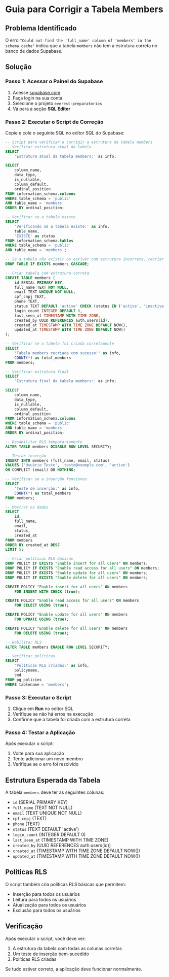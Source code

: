 # Guia para Corrigir a Tabela Members

## Problema Identificado

O erro `"Could not find the 'full_name' column of 'members' in the schema cache"` indica que a tabela `members` não tem a estrutura correta no banco de dados Supabase.

## Solução

### Passo 1: Acessar o Painel do Supabase

1. Acesse [supabase.com](https://supabase.com)
2. Faça login na sua conta
3. Selecione o projeto `everest-preparatorios`
4. Vá para a seção **SQL Editor**

### Passo 2: Executar o Script de Correção

Copie e cole o seguinte SQL no editor SQL do Supabase:

```sql
-- Script para verificar e corrigir a estrutura da tabela members
-- Verificar estrutura atual da tabela
SELECT 
    'Estrutura atual da tabela members:' as info;

SELECT 
    column_name,
    data_type,
    is_nullable,
    column_default,
    ordinal_position
FROM information_schema.columns 
WHERE table_schema = 'public' 
AND table_name = 'members'
ORDER BY ordinal_position;

-- Verificar se a tabela existe
SELECT 
    'Verificando se a tabela existe:' as info,
    table_name,
    'EXISTE' as status
FROM information_schema.tables 
WHERE table_schema = 'public' 
AND table_name = 'members';

-- Se a tabela não existir ou estiver com estrutura incorreta, recriar
DROP TABLE IF EXISTS members CASCADE;

-- Criar tabela com estrutura correta
CREATE TABLE members (
    id SERIAL PRIMARY KEY,
    full_name TEXT NOT NULL,
    email TEXT UNIQUE NOT NULL,
    cpf_cnpj TEXT,
    phone TEXT,
    status TEXT DEFAULT 'active' CHECK (status IN ('active', 'inactive', 'suspended')),
    login_count INTEGER DEFAULT 0,
    last_seen_at TIMESTAMP WITH TIME ZONE,
    created_by UUID REFERENCES auth.users(id),
    created_at TIMESTAMP WITH TIME ZONE DEFAULT NOW(),
    updated_at TIMESTAMP WITH TIME ZONE DEFAULT NOW()
);

-- Verificar se a tabela foi criada corretamente
SELECT 
    'Tabela members recriada com sucesso!' as info,
    COUNT(*) as total_members
FROM members;

-- Verificar estrutura final
SELECT 
    'Estrutura final da tabela members:' as info;

SELECT 
    column_name,
    data_type,
    is_nullable,
    column_default,
    ordinal_position
FROM information_schema.columns 
WHERE table_schema = 'public' 
AND table_name = 'members'
ORDER BY ordinal_position;

-- Desabilitar RLS temporariamente
ALTER TABLE members DISABLE ROW LEVEL SECURITY;

-- Testar inserção
INSERT INTO members (full_name, email, status)
VALUES ('Usuário Teste', 'teste@exemplo.com', 'active')
ON CONFLICT (email) DO NOTHING;

-- Verificar se a inserção funcionou
SELECT 
    'Teste de inserção:' as info,
    COUNT(*) as total_members
FROM members;

-- Mostrar os dados
SELECT 
    id,
    full_name,
    email,
    status,
    created_at
FROM members 
ORDER BY created_at DESC
LIMIT 5;

-- Criar políticas RLS básicas
DROP POLICY IF EXISTS "Enable insert for all users" ON members;
DROP POLICY IF EXISTS "Enable read access for all users" ON members;
DROP POLICY IF EXISTS "Enable update for all users" ON members;
DROP POLICY IF EXISTS "Enable delete for all users" ON members;

CREATE POLICY "Enable insert for all users" ON members
    FOR INSERT WITH CHECK (true);

CREATE POLICY "Enable read access for all users" ON members
    FOR SELECT USING (true);

CREATE POLICY "Enable update for all users" ON members
    FOR UPDATE USING (true);

CREATE POLICY "Enable delete for all users" ON members
    FOR DELETE USING (true);

-- Habilitar RLS
ALTER TABLE members ENABLE ROW LEVEL SECURITY;

-- Verificar políticas
SELECT 
    'Políticas RLS criadas:' as info,
    policyname,
    cmd
FROM pg_policies 
WHERE tablename = 'members';
```

### Passo 3: Executar o Script

1. Clique em **Run** no editor SQL
2. Verifique se não há erros na execução
3. Confirme que a tabela foi criada com a estrutura correta

### Passo 4: Testar a Aplicação

Após executar o script:

1. Volte para sua aplicação
2. Tente adicionar um novo membro
3. Verifique se o erro foi resolvido

## Estrutura Esperada da Tabela

A tabela `members` deve ter as seguintes colunas:

- `id` (SERIAL PRIMARY KEY)
- `full_name` (TEXT NOT NULL)
- `email` (TEXT UNIQUE NOT NULL)
- `cpf_cnpj` (TEXT)
- `phone` (TEXT)
- `status` (TEXT DEFAULT 'active')
- `login_count` (INTEGER DEFAULT 0)
- `last_seen_at` (TIMESTAMP WITH TIME ZONE)
- `created_by` (UUID REFERENCES auth.users(id))
- `created_at` (TIMESTAMP WITH TIME ZONE DEFAULT NOW())
- `updated_at` (TIMESTAMP WITH TIME ZONE DEFAULT NOW())

## Políticas RLS

O script também cria políticas RLS básicas que permitem:
- Inserção para todos os usuários
- Leitura para todos os usuários
- Atualização para todos os usuários
- Exclusão para todos os usuários

## Verificação

Após executar o script, você deve ver:
1. A estrutura da tabela com todas as colunas corretas
2. Um teste de inserção bem-sucedido
3. Políticas RLS criadas

Se tudo estiver correto, a aplicação deve funcionar normalmente. 